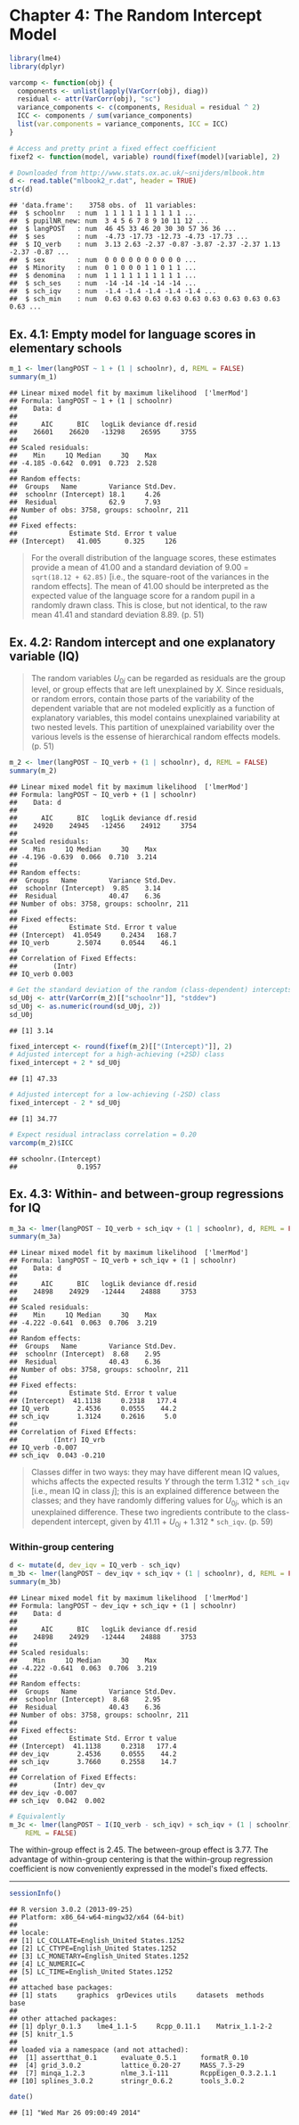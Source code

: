 Chapter 4: The Random Intercept Model
===============================================================================


```r
library(lme4)
library(dplyr)

varcomp <- function(obj) {
  components <- unlist(lapply(VarCorr(obj), diag))
  residual <- attr(VarCorr(obj), "sc")
  variance_components <- c(components, Residual = residual ^ 2)
  ICC <- components / sum(variance_components)
  list(var.components = variance_components, ICC = ICC)
}

# Access and pretty print a fixed effect coefficient
fixef2 <- function(model, variable) round(fixef(model)[variable], 2)

# Downloaded from http://www.stats.ox.ac.uk/~snijders/mlbook.htm
d <- read.table("mlbook2_r.dat", header = TRUE)
str(d)
```

```
## 'data.frame':	3758 obs. of  11 variables:
##  $ schoolnr   : num  1 1 1 1 1 1 1 1 1 1 ...
##  $ pupilNR_new: num  3 4 5 6 7 8 9 10 11 12 ...
##  $ langPOST   : num  46 45 33 46 20 30 30 57 36 36 ...
##  $ ses        : num  -4.73 -17.73 -12.73 -4.73 -17.73 ...
##  $ IQ_verb    : num  3.13 2.63 -2.37 -0.87 -3.87 -2.37 -2.37 1.13 -2.37 -0.87 ...
##  $ sex        : num  0 0 0 0 0 0 0 0 0 0 ...
##  $ Minority   : num  0 1 0 0 0 1 1 0 1 1 ...
##  $ denomina   : num  1 1 1 1 1 1 1 1 1 1 ...
##  $ sch_ses    : num  -14 -14 -14 -14 -14 ...
##  $ sch_iqv    : num  -1.4 -1.4 -1.4 -1.4 -1.4 ...
##  $ sch_min    : num  0.63 0.63 0.63 0.63 0.63 0.63 0.63 0.63 0.63 0.63 ...
```



Ex. 4.1: Empty model for language scores in elementary schools
-------------------------------------------------------------------------------


```r
m_1 <- lmer(langPOST ~ 1 + (1 | schoolnr), d, REML = FALSE)
summary(m_1)
```

```
## Linear mixed model fit by maximum likelihood  ['lmerMod']
## Formula: langPOST ~ 1 + (1 | schoolnr)
##    Data: d
## 
##      AIC      BIC   logLik deviance df.resid 
##    26601    26620   -13298    26595     3755 
## 
## Scaled residuals: 
##    Min     1Q Median     3Q    Max 
## -4.185 -0.642  0.091  0.723  2.528 
## 
## Random effects:
##  Groups   Name        Variance Std.Dev.
##  schoolnr (Intercept) 18.1     4.26    
##  Residual             62.9     7.93    
## Number of obs: 3758, groups: schoolnr, 211
## 
## Fixed effects:
##             Estimate Std. Error t value
## (Intercept)   41.005      0.325     126
```


> For the overall distribution of the language scores, these estimates provide a mean of 41.00 and a standard deviation of 9.00 = `sqrt(18.12 + 62.85)` [i.e., the square-root of the variances in the random effects]. The mean of 41.00 should be interpreted as the expected value of the language score for a random pupil in a randomly drawn class. This is close, but not identical, to the raw mean 41.41 and standard deviation 8.89. (p. 51)


Ex. 4.2: Random intercept and one explanatory variable (IQ)
-------------------------------------------------------------------------------

> The random variables <em>U</em><sub>0<em>j</em></sub> can be regarded as residuals are the group level, or group effects that are left unexplained by _X_. Since residuals, or random errors, contain those parts of the variability of the dependent variable that are not modeled explicitly as a function of explanatory variables, this model contains unexplained variability at two nested levels. This partition of unexplained variability over the various levels is the essense of hierarchical random effects models. (p. 51)


```r
m_2 <- lmer(langPOST ~ IQ_verb + (1 | schoolnr), d, REML = FALSE)
summary(m_2)
```

```
## Linear mixed model fit by maximum likelihood  ['lmerMod']
## Formula: langPOST ~ IQ_verb + (1 | schoolnr)
##    Data: d
## 
##      AIC      BIC   logLik deviance df.resid 
##    24920    24945   -12456    24912     3754 
## 
## Scaled residuals: 
##    Min     1Q Median     3Q    Max 
## -4.196 -0.639  0.066  0.710  3.214 
## 
## Random effects:
##  Groups   Name        Variance Std.Dev.
##  schoolnr (Intercept)  9.85    3.14    
##  Residual             40.47    6.36    
## Number of obs: 3758, groups: schoolnr, 211
## 
## Fixed effects:
##             Estimate Std. Error t value
## (Intercept)  41.0549     0.2434   168.7
## IQ_verb       2.5074     0.0544    46.1
## 
## Correlation of Fixed Effects:
##         (Intr)
## IQ_verb 0.003
```

```r
# Get the standard deviation of the random (class-dependent) intercepts
sd_U0j <- attr(VarCorr(m_2)[["schoolnr"]], "stddev")
sd_U0j <- as.numeric(round(sd_U0j, 2))
sd_U0j
```

```
## [1] 3.14
```

```r
fixed_intercept <- round(fixef(m_2)[["(Intercept)"]], 2)
# Adjusted intercept for a high-achieving (+2SD) class
fixed_intercept + 2 * sd_U0j
```

```
## [1] 47.33
```

```r
# Adjusted intercept for a low-achieving (-2SD) class
fixed_intercept - 2 * sd_U0j
```

```
## [1] 34.77
```

```r
# Expect residual intraclass correlation = 0.20
varcomp(m_2)$ICC
```

```
## schoolnr.(Intercept) 
##               0.1957
```



Ex. 4.3: Within- and between-group regressions for IQ
-------------------------------------------------------------------------------


```r
m_3a <- lmer(langPOST ~ IQ_verb + sch_iqv + (1 | schoolnr), d, REML = FALSE)
summary(m_3a)
```

```
## Linear mixed model fit by maximum likelihood  ['lmerMod']
## Formula: langPOST ~ IQ_verb + sch_iqv + (1 | schoolnr)
##    Data: d
## 
##      AIC      BIC   logLik deviance df.resid 
##    24898    24929   -12444    24888     3753 
## 
## Scaled residuals: 
##    Min     1Q Median     3Q    Max 
## -4.222 -0.641  0.063  0.706  3.219 
## 
## Random effects:
##  Groups   Name        Variance Std.Dev.
##  schoolnr (Intercept)  8.68    2.95    
##  Residual             40.43    6.36    
## Number of obs: 3758, groups: schoolnr, 211
## 
## Fixed effects:
##             Estimate Std. Error t value
## (Intercept)  41.1138     0.2318   177.4
## IQ_verb       2.4536     0.0555    44.2
## sch_iqv       1.3124     0.2616     5.0
## 
## Correlation of Fixed Effects:
##         (Intr) IQ_vrb
## IQ_verb -0.007       
## sch_iqv  0.043 -0.210
```


> Classes differ in two ways: they may have different mean IQ values, whichs affects the expected results _Y_ through the term 1.312 * `sch_iqv` [i.e., mean IQ in class _j_]; this is an explained difference between the classes; and they have randomly differing values for <em>U</em><sub>0<em>j</em></sub>, which is an unexplained difference. These two ingredients contribute to the class-dependent intercept, given by 41.11 + <em>U</em><sub>0<em>j</em></sub> + 1.312 * `sch_iqv`. (p. 59)

### Within-group centering


```r
d <- mutate(d, dev_iqv = IQ_verb - sch_iqv)
m_3b <- lmer(langPOST ~ dev_iqv + sch_iqv + (1 | schoolnr), d, REML = FALSE)
summary(m_3b)
```

```
## Linear mixed model fit by maximum likelihood  ['lmerMod']
## Formula: langPOST ~ dev_iqv + sch_iqv + (1 | schoolnr)
##    Data: d
## 
##      AIC      BIC   logLik deviance df.resid 
##    24898    24929   -12444    24888     3753 
## 
## Scaled residuals: 
##    Min     1Q Median     3Q    Max 
## -4.222 -0.641  0.063  0.706  3.219 
## 
## Random effects:
##  Groups   Name        Variance Std.Dev.
##  schoolnr (Intercept)  8.68    2.95    
##  Residual             40.43    6.36    
## Number of obs: 3758, groups: schoolnr, 211
## 
## Fixed effects:
##             Estimate Std. Error t value
## (Intercept)  41.1138     0.2318   177.4
## dev_iqv       2.4536     0.0555    44.2
## sch_iqv       3.7660     0.2558    14.7
## 
## Correlation of Fixed Effects:
##         (Intr) dev_qv
## dev_iqv -0.007       
## sch_iqv  0.042  0.002
```

```r
# Equivalently
m_3c <- lmer(langPOST ~ I(IQ_verb - sch_iqv) + sch_iqv + (1 | schoolnr), d, 
    REML = FALSE)
```


The within-group effect is 2.45. The between-group effect is 3.77. The advantage of within-group centering is that the within-group regression coefficient is now conveniently expressed in the model's fixed effects.






*** 


```r
sessionInfo()
```

```
## R version 3.0.2 (2013-09-25)
## Platform: x86_64-w64-mingw32/x64 (64-bit)
## 
## locale:
## [1] LC_COLLATE=English_United States.1252 
## [2] LC_CTYPE=English_United States.1252   
## [3] LC_MONETARY=English_United States.1252
## [4] LC_NUMERIC=C                          
## [5] LC_TIME=English_United States.1252    
## 
## attached base packages:
## [1] stats     graphics  grDevices utils     datasets  methods   base     
## 
## other attached packages:
## [1] dplyr_0.1.3    lme4_1.1-5     Rcpp_0.11.1    Matrix_1.1-2-2
## [5] knitr_1.5     
## 
## loaded via a namespace (and not attached):
##  [1] assertthat_0.1      evaluate_0.5.1      formatR_0.10       
##  [4] grid_3.0.2          lattice_0.20-27     MASS_7.3-29        
##  [7] minqa_1.2.3         nlme_3.1-111        RcppEigen_0.3.2.1.1
## [10] splines_3.0.2       stringr_0.6.2       tools_3.0.2
```

```r
date()
```

```
## [1] "Wed Mar 26 09:00:49 2014"
```


